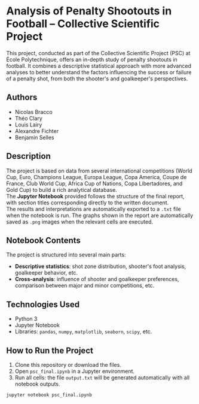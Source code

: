 # Analysis of Penalty Shootouts in Football – Collective Scientific Project

This project, conducted as part of the Collective Scientific Project (PSC) at École Polytechnique, offers an in-depth study of penalty shootouts in football. It combines a descriptive statistical approach with more advanced analyses to better understand the factors influencing the success or failure of a penalty shot, from both the shooter's and goalkeeper's perspectives.

## Authors

- Nicolas Bracco  
- Théo Clary  
- Louis Lairy  
- Alexandre Fichter  
- Benjamin Selles

## Description

The project is based on data from several international competitions (World Cup, Euro, Champions League, Europa League, Copa America, Coupe de France, Club World Cup, Africa Cup of Nations, Copa Libertadores, and Gold Cup) to build a rich analytical database.  
The **Jupyter Notebook** provided follows the structure of the final report, with section titles corresponding directly to the written document.  
The results and interpretations are automatically exported to a `.txt` file when the notebook is run. The graphs shown in the report are automatically saved as `.png` images when the relevant cells are executed.

## Notebook Contents

The project is structured into several main parts:
- **Descriptive statistics**: shot zone distribution, shooter's foot analysis, goalkeeper behavior, etc.
- **Cross-analysis**: influence of shooter and goalkeeper preferences, comparison between major and minor competitions, etc.

## Technologies Used

- Python 3  
- Jupyter Notebook  
- Libraries: `pandas`, `numpy`, `matplotlib`, `seaborn`, `scipy`, etc.

## How to Run the Project

1. Clone this repository or download the files.
2. Open `psc_final.ipynb` in a Jupyter environment.
3. Run all cells: the file `output.txt` will be generated automatically with all notebook outputs.

```bash
jupyter notebook psc_final.ipynb
